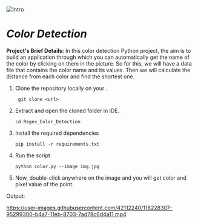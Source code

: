 
   ![Intro](https://user-images.githubusercontent.com/42112240/118228456-d8840180-b4a7-11eb-9242-01a0e285b1f6.jpg)


# ***Color Detection***

**Project's Brief Details:**  In this color detection Python project, the aim is to build an application through which you can automatically get the name of the color by clicking on them in the picture. So for this, we will have a data file that contains the color name and its values. Then we will calculate the distance from each color and find the shortest one.

1.  Clone the repository locally on your .
         
         git clone <url>
  
2.  Extract and open the cloned folder in IDE.

        cd Regex_Color_Detection

3.  Install the required dependencies
        
        pip install -r requirements.txt
        
4.  Run the script
        
        python color.py --image img.jpg
        
5.  Now, double-click anywhere on the image and you will get color and pixel value of the point.  

Output:




https://user-images.githubusercontent.com/42112240/118228307-95299300-b4a7-11eb-8703-7ad78c6d4a11.mp4











